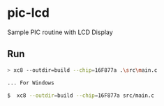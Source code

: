 # pic-lcd

Sample PIC routine with LCD Display


## Run 

```bash 
> xc8 --outdir=build --chip=16F877a .\src\main.c 

... For Windows
``` 
 
```bash 
$  xc8 --outdir=build --chip=16F877a src/main.c  
```